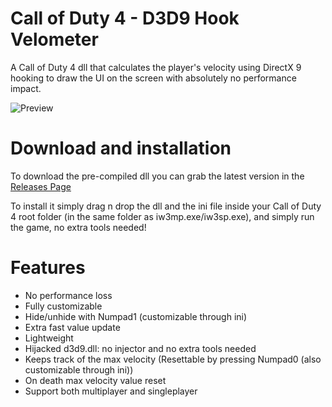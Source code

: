 # Call of Duty 4 - D3D9 Hook Velometer

A Call of Duty 4 dll that calculates the player's velocity using DirectX 9 hooking to draw the UI on the screen with absolutely no performance impact.

![Preview](https://i.imgur.com/ZhEoDhZ.jpg)

# Download and installation
To download the pre-compiled dll you can grab the latest version in the [Releases Page](https://github.com/Rex109/D3D9-Hook-CoD4-Velometer/releases)

To install it simply drag n drop the dll and the ini file inside your Call of Duty 4 root folder (in the same folder as iw3mp.exe/iw3sp.exe), and simply run the game, no extra tools needed!


# Features
- No performance loss
- Fully customizable
- Hide/unhide with Numpad1 (customizable through ini)
- Extra fast value update
- Lightweight
- Hijacked d3d9.dll: no injector and no extra tools needed
- Keeps track of the max velocity (Resettable by pressing Numpad0 (also customizable through ini))
- On death max velocity value reset
- Support both multiplayer and singleplayer
